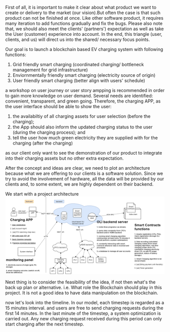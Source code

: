 

First of all, it is important to make it clear about what product we want to create or delivery to the market (our vision).But often the case is that such product can not be finished at once. Like other software product, it requires many iteration to add functions gradually and fix the bugs. Please also note that, we should also meet the clients' (partners') expectation as well as take the User (customer) experience into account. In the end, this triangle (user, clients, and us) will direct us into the shared/ necessary focus points. 

Our goal is to launch a blockchain based EV charging system with following functions:
1. Grid friendly smart charging (coordinated charging/ bottleneck management for grid infrastructure)
2. Enviornmentally friendly smart charging (electricity source of origin)
3. User friendly smart charging (better align with users' schedule)

a workshop on user journey or user story ampping is recommended in order to gain more knowledge on user demand. Several needs are identified: convenient, transparent, and green going. Therefore, the charging APP, as the user interface should be able to show the user:
1. the availabiltiy of all charging assets for user selection (before the charging); 
2. the App should also inform the updated charging status to the user (during the charging process); and 
3. tell the user how much green electricity they are supplied with for the charging (after the charging)

as our client only want to see the demonstration of our product to integrate into their charging assets but no other extra expectation. 

After the concept and ideas are clear, we need to plot an architecture because what we are offering to our clients is a software solution. Since we try to avoid the involvement of hardware, all the data will be provided by our clients and, to some extent, we are highly dependent on their backend. 


We start with a project architecture
![Project architecture](images/project_architecture.png)


Next thing is to consider the feasibility of the idea, if not then what's the back up plan or alternative. i.e. What role the Blockchain should play in this project. It is not a good idea to have data manipulation on the blockchain. 

now let's look into the timeline. In our model, each timestep is regarded as a 15 minutes interval. and users are free to send charging requests during the first 14 minutes. In the last minute of the timestep, a system optimization is carried out. Any new charging request received during this period can only start charging after the next timestep.


